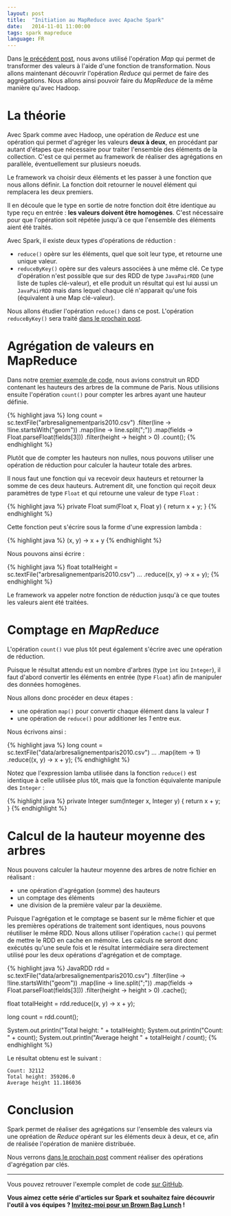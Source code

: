 ```yaml
---
layout: post
title:  "Initiation au MapReduce avec Apache Spark"
date:   2014-11-01 11:00:00
tags: spark mapreduce
language: FR
---
```

Dans [le précédent post](/2014/10/29/introduction-apache-spark.html), nous avons utilisé l'opération _Map_ qui permet de transformer des valeurs à l'aide d'une fonction de transformation. Nous allons maintenant découvrir l'opération _Reduce_ qui permet de faire des aggrégations. Nous allons ainsi pouvoir faire du _MapReduce_ de la même manière qu'avec Hadoop.

# La théorie

Avec Spark comme avec Hadoop, une opération de _Reduce_ est une opération qui permet d'agréger les valeurs **deux à deux**, en procédant par autant d'étapes que nécessaire pour traiter l'ensemble des éléments de la collection. C'est ce qui permet au framework de réaliser des agrégations en parallèle, éventuellement sur plusieurs noeuds.

Le framework va choisir deux éléments et les passer à une fonction que nous allons définir. La fonction doit retourner le nouvel élément qui remplacera les deux premiers.

Il en découle que le type en sortie de notre fonction doit être identique au type reçu en entrée : **les valeurs doivent être homogènes**. C'est nécessaire pour que l'opération soit répétée jusqu'à ce que l'ensemble des éléments aient été traités.

Avec Spark, il existe deux types d'opérations de réduction :

- `reduce()` opère sur les éléments, quel que soit leur type, et retourne une unique valeur.
- `reduceByKey()` opère sur des valeurs associées à une même clé. Ce type d'opération n'est possible que sur des RDD de type `JavaPairRDD` (une liste de tuples clé-valeur), et elle produit un résultat qui est lui aussi un `JavaPairRDD` mais dans lequel chaque clé n'apparait qu'une fois (équivalent à une Map clé-valeur).

Nous allons étudier l'opération `reduce()` dans ce post. L'opération `reduceByKey()` sera traité [dans le prochain post](/2014/11/06/mapreduce-par-cles-avec-apache-spark.html).

# Agrégation de valeurs en MapReduce

Dans notre [premier exemple de code](/2014/10/29/introduction-apache-spark.html), nous avions construit un RDD contenant les hauteurs des arbres de la commune de Paris. Nous utilisions ensuite l'opération `count()` pour compter les arbres ayant une hauteur définie.

{% highlight java %}
long count = sc.textFile("arbresalignementparis2010.csv")
        .filter(line -> !line.startsWith("geom"))
        .map(line -> line.split(";"))
        .map(fields -> Float.parseFloat(fields[3]))
        .filter(height -> height > 0)
        .count();
{% endhighlight %}

Plutôt que de compter les hauteurs non nulles, nous pouvons utiliser une opération de réduction pour calculer la hauteur totale des arbres.

Il nous faut une fonction qui va recevoir deux hauteurs et retourner la somme de ces deux hauteurs. Autrement dit, une fonction qui reçoit deux paramètres de type `Float` et qui retourne une valeur de type `Float` :

{% highlight java %}
private Float sum(Float x, Float y) {
    return x + y;
}
{% endhighlight %}

Cette fonction peut s'écrire sous la forme d'une expression lambda :

{% highlight java %}
(x, y) -> x + y
{% endhighlight %}

Nous pouvons ainsi écrire :

{% highlight java %}
float totalHeight = sc.textFile("arbresalignementparis2010.csv")
        ...
        .reduce((x, y) -> x + y);
{% endhighlight %}

Le framework va appeler notre fonction de réduction jusqu'à ce que toutes les valeurs aient été traitées.

# Comptage en _MapReduce_

L'opération `count()` vue plus tôt peut également s'écrire avec une opération de réduction.

Puisque le résultat attendu est un nombre d'arbres (type `ìnt` iou `Integer`), il faut d'abord convertir les éléments en entrée (type `Float`) afin de manipuler des données homogènes.

Nous allons donc procéder en deux étapes :

- une opération `map()` pour convertir chaque élément dans la valeur _1_
- une opération de `reduce()` pour additioner les _1_ entre eux.

Nous écrivons ainsi :

{% highlight java %}
long count = sc.textFile("data/arbresalignementparis2010.csv")
        ...
        .map(item -> 1)
        .reduce((x, y) -> x + y);
{% endhighlight %}

Notez que l'expression lamba utilisée dans la fonction `reduce()` est identique à celle utilisée plus tôt, mais que la fonction équivalente manipule des `Integer` :

{% highlight java %}
private Integer sum(Integer x, Integer y) {
    return x + y;
}
{% endhighlight %}

# Calcul de la hauteur moyenne des arbres

Nous pouvons calculer la hauteur moyenne des arbres de notre fichier en réalisant :

- une opération d'agrégation (somme) des hauteurs
- un comptage des éléments
- une division de la première valeur par la deuxième.

Puisque l'agrégation et le comptage se basent sur le même fichier et que les premières opérations de traitement sont identiques, nous pouvons réutiliser le même RDD. Nous allons utiliser l'opération `cache()` qui permet de mettre le RDD en cache en mémoire. Les calculs ne seront donc exécutés qu'une seule fois et le résultat intermédiaire sera directement utilisé pour les deux opérations d'agrégation et de comptage.

{% highlight java %}
JavaRDD<Float> rdd = sc.textFile("data/arbresalignementparis2010.csv")
        .filter(line -> !line.startsWith("geom"))
        .map(line -> line.split(";"))
        .map(fields -> Float.parseFloat(fields[3]))
        .filter(height -> height > 0)
        .cache();

float totalHeight = rdd.reduce((x, y) -> x + y);

long count = rdd.count();

System.out.println("Total height: " + totalHeight);
System.out.println("Count: " + count);
System.out.println("Average height " + totalHeight / count);
{% endhighlight %}

Le résultat obtenu est le suivant :

    Count: 32112
    Total height: 359206.0
    Average height 11.186036

# Conclusion

Spark permet de réaliser des agrégations sur l'ensemble des valeurs via une opréation de _Reduce_ opérant sur les éléments deux à deux, et ce, afin de réalisée l'opération de manière distribuée.

Nous verrons [dans le prochain post](/2014/11/06/mapreduce-par-cles-avec-apache-spark.html) comment réaliser des opérations d'agrégation par clés.

---

Vous pouvez retrouver l'exemple complet de code [sur GitHub](https://github.com/aseigneurin/spark-sandbox).

**Vous aimez cette série d'articles sur Spark et souhaitez faire découvrir l'outil à vos équipes ? [Invitez-moi pour un Brown Bag Lunch](http://www.brownbaglunch.fr/baggers.html#Alexis_Seigneurin_Paris) !**
